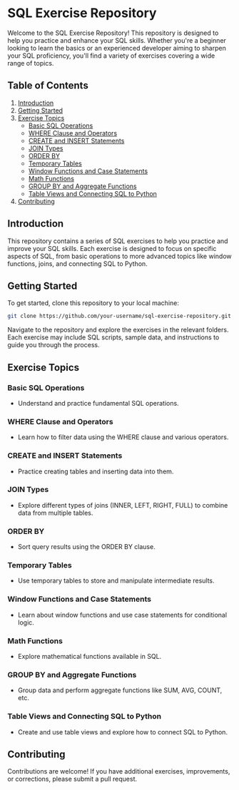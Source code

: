# SQL Exercise Repository

Welcome to the SQL Exercise Repository! This repository is designed to help you practice and enhance your SQL skills. Whether you're a beginner looking to learn the basics or an experienced developer aiming to sharpen your SQL proficiency, you'll find a variety of exercises covering a wide range of topics.

## Table of Contents

1. [Introduction](#introduction)
2. [Getting Started](#getting-started)
3. [Exercise Topics](#exercise-topics)
   - [Basic SQL Operations](#basic-sql-operations)
   - [WHERE Clause and Operators](#where-clause-and-operators)
   - [CREATE and INSERT Statements](#create-and-insert-statements)
   - [JOIN Types](#join-types)
   - [ORDER BY](#order-by)
   - [Temporary Tables](#temporary-tables)
   - [Window Functions and Case Statements](#window-functions-and-case-statements)
   - [Math Functions](#math-functions)
   - [GROUP BY and Aggregate Functions](#group-by-and-aggregate-functions)
   - [Table Views and Connecting SQL to Python](#table-views-and-connecting-sql-to-python)
4. [Contributing](#contributing)


## Introduction

This repository contains a series of SQL exercises to help you practice and improve your SQL skills. Each exercise is designed to focus on specific aspects of SQL, from basic operations to more advanced topics like window functions, joins, and connecting SQL to Python.

## Getting Started

To get started, clone this repository to your local machine:

```bash
git clone https://github.com/your-username/sql-exercise-repository.git
```

Navigate to the repository and explore the exercises in the relevant folders. Each exercise may include SQL scripts, sample data, and instructions to guide you through the process.

## Exercise Topics

### Basic SQL Operations

- Understand and practice fundamental SQL operations.

### WHERE Clause and Operators

- Learn how to filter data using the WHERE clause and various operators.

### CREATE and INSERT Statements

- Practice creating tables and inserting data into them.

### JOIN Types

- Explore different types of joins (INNER, LEFT, RIGHT, FULL) to combine data from multiple tables.

### ORDER BY

- Sort query results using the ORDER BY clause.

### Temporary Tables

- Use temporary tables to store and manipulate intermediate results.

### Window Functions and Case Statements

- Learn about window functions and use case statements for conditional logic.

### Math Functions

- Explore mathematical functions available in SQL.

### GROUP BY and Aggregate Functions

- Group data and perform aggregate functions like SUM, AVG, COUNT, etc.

### Table Views and Connecting SQL to Python

- Create and use table views and explore how to connect SQL to Python.

## Contributing

Contributions are welcome! If you have additional exercises, improvements, or corrections, please submit a pull request.
